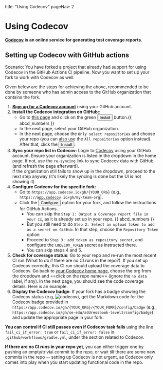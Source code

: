 <frontmatter>
  title: "Using Codecov"
  pageNav: 2
</frontmatter>

# Using Codecov

<div class="lead">

**[Codecov](https://about.codecov.io/) is an online service for generating test coverage reports.**
</div>

## Setting up Codecov with GitHub actions

Scenario: You have forked a project that already had support for using Codecov in the GitHub Actions CI pipeline. Now you want to set up your fork to work with Codecov as well.

Given below are the steps for achieving the above, recommended to be done by someone who has admin access to the GitHub organization that contains the fork.

1. [**Sign up for a Codecov account**](https://app.codecov.io/signup/) using your GitHub account.
1. **Install the Codecov integration on GitHub:**:
   * Go to [this page](https://github.com/apps/codecov) and click on the green <button type="button" class="btn btn-success btn-sm">Install</button> button.{{ abcd_numbers }}
   * In the next page, select your GitHub organization
   * In the next page, choose the `Only select repositories` and choose your repo (you can also use the `All repositories` option instead). After that, click the <button type="button" class="btn btn-success btn-sm">Install</button>.<br>
      <pic src="images/codecov/select-repo.png" width="400" />
1. **Sync your repo list in Codecov:** Login to [Codecov](https://app.codecov.io) using your GitHub account. Ensure your organization is listed in the dropdown in the home page. If not, use the `re-syncing` link to sync Codecov data with GitHub (and refresh the page afterward).<br>
  If the organization still fails to show up in the dropdown, proceed to the next step anyway (it's likely the syncing is done but the UI is not showing it).
1. **Configure Codecov for the specific fork:**
   * Go to `https://app.codecov.io/gh/{YOUR_ORG}` (e.g., `https://app.codecov.io/gh/my-team-org`).
   * Click the <button type="button" class="btn btn-primary btn-sm">Configure</button> option for your fork, and follow the instructions for GitHub Actions.
     * You can skip the `Step 1: Output a Coverage report file in your CI`, as it is already set up in your repo. {{ abcd_numbers }}
     * But you still need to do `Step 2: Select an upload token to add as a secret on GitHub`. In that step, choose the `Repository Token` option
     * Proceed to `Step 3: add token as repository secret`, and configure the `CODECOV_TOKEN` secret as instructed there.
     * You can skip steps 4 and 5.
1. **Check for coverage status:** Go to your repo and re-run the most recent CI run (<trigger trigger="click" for="modal:codecode-noCiRuns">What to do if there are no CI runs in the repo?</trigger>). If you set up Codecov correctly, this CI run should upload the coverage data to Codecov. Go back to [your Codecov home page](https://app.codecov.io/gh), choose the org from the dropdown and ==click on the repo name== (ignore the `no data` label, if any). In the next page, you should see the code coverage details. Here is an example:
   <pic src="images/codecov/coverage-example.png"/>
1. **Display the Codecov badge:** If your fork has a badge showing the Codecov status (e.g, ![codecov](https://codecov.io/gh/se-edu/addressbook-level3/branch/master/graph/badge.svg)), get the Markdown code for the Codecov badge provided in `https://app.codecov.io/gh/{YOUR_ORG}/{YOUR_FORK}/config/badge` (e.g., `https://app.codecov.io/gh/se-edu/addressbook-level3/config/badge`) and update the appropriate page in your fork.

<box type="tip" seamless>

**You can control if CI still passes even if Codecov task fails** using the line<br> `fail_ci_if_error: true` or `fail_ci_if_error: false` in `.github/workflows/gradle.yml`, under the section related to Codecov.
</box>



<modal large header="" id="modal:codecode-noCiRuns">

**If there are no CI runs in your repo yet**, you can either trigger one by pushing an empty/trivial commit to the repo, or wait till there are some new commits in the repo -- setting up Codecov is not urgent, as Codecov only comes into play when you start updating functional code in the repo.
</modal>
